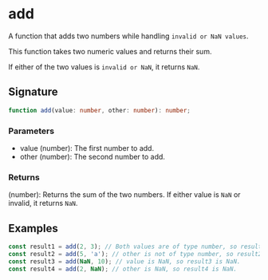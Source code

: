# add

A function that adds two numbers while handling `invalid or NaN values`.

This function takes two numeric values and returns their sum.

If either of the two values is `invalid or NaN`, it returns `NaN`.

## Signature

```typescript
function add(value: number, other: number): number;
```

### Parameters

- value (number): The first number to add.
- other (number): The second number to add.

### Returns

(number): Returns the sum of the two numbers. If either value is `NaN` or invalid, it returns `NaN`.

## Examples

```typescript
const result1 = add(2, 3); // Both values are of type number, so result1 is 5.
const result2 = add(5, 'a'); // other is not of type number, so result2 is NaN.
const result3 = add(NaN, 10); // value is NaN, so result3 is NaN.
const result4 = add(2, NaN); // other is NaN, so result4 is NaN.
```
